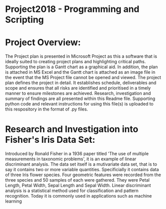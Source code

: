 # Project2018 - Programming and Scripting

# Project Overview:
The Project plan is presented in Microsoft Project as this a software that is ideally suited to creating project plans and highlighting critical      paths. Supporting the plan is a Gantt chart as a graphical aid. In addition, the plan is attached in MS Excel and the Gantt chart is attached as an image file in the event that the MS Project file cannot be opened and viewed. 
The project plan defines the project in detail. It establishes schedule, deliverables and scope and ensures that all risks are identified and prioritised in a timely manner to ensure milestones are achieved.
Research, investigation and summary of findings are all presented within this Readme file.
Supporting python code and relevant instructions for using this file(s) is uploaded to this respository in the format of .py files.  

# Research and Investigation into Fisher's Iris Data Set:
Introduced by Ronald Fisher in a 1936 paper titled 'The use of multiple measurements in taxonomic problems', it is an example of linear discriminant analysis. The data set itself is a mutivariate data set, that is to say it contains two or more variable quantities. Specificially it contains data of three Iris flower species. Four geometric features were recorded from the three species and 50 samples of each were gathered. They were Petal Length, Petal Width, Sepal Length and Sepal Width. Linear discriminant analysis is a statistical method used for classification and pattern recognition. Today it is commonly used in applications such as machine learning 
